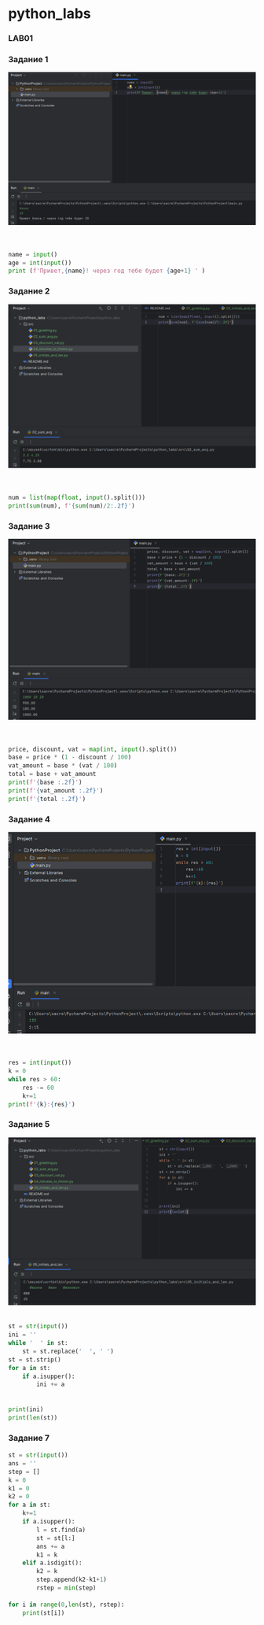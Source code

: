 # python_labs
### LAB01
### Задание 1
![Картинка1](images/lab01/img01_Ganeev_lenar.png.png)
```python


name = input()
age = int(input())
print (f'Привет,{name}! через год тебе будет {age+1} ' )
```
### Задание 2
![Картинка2](images/lab01/img02_Ganeev_Lenar.png.png)
```Python


num = list(map(float, input().split()))
print(sum(num), f'{sum(num)/2:.2f}')
```
### Задание 3
![Картинка3](images/lab01/img03_Ganeev_Lenar.png.png)
```Python


price, discount, vat = map(int, input().split())
base = price * (1 - discount / 100)
vat_amount = base * (vat / 100)
total = base + vat_amount
print(f'{base :.2f}')
print(f'{vat_amount :.2f}')
print(f'{total :.2f}')
```
### Задание 4
![Картинка4](images/lab01/img04_Ganeev_Lenar.png.png)
```Python


res = int(input())
k = 0
while res > 60:
    res -= 60
    k+=1
print(f'{k}:{res}')
```
### Задание 5
![Картинка5](images/lab01/img05_Ganeeev_Lenar.png.png)
```Python

st = str(input())
ini = ''
while '  ' in st:
    st = st.replace('  ', ' ')
st = st.strip()
for a in st:
    if a.isupper():
        ini += a


print(ini)
print(len(st))
```
### Задание 7
```python
st = str(input())
ans = ''
step = []
k = 0
k1 = 0
k2 = 0
for a in st:
    k+=1
    if a.isupper():
        l = st.find(a)
        st = st[l:]
        ans += a
        k1 = k
    elif a.isdigit():
        k2 = k
        step.append(k2-k1+1)
        rstep = min(step)

for i in range(0,len(st), rstep):
    print(st[i])
```